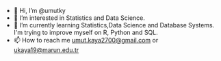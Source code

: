 - 👋 Hi, I’m @umutky
- 👀 I’m interested in Statistics and Data Science.
- 🌱 I’m currently learning Statistics,Data Science and Database Systems. I'm trying to improve myself on R, Python and SQL. 
- 📫 How to reach me umut.kaya2700@gmail.com or ukaya19@marun.edu.tr
<!---
umutky/umutky is a ✨ special ✨ repository because its `README.md` (this file) appears on your GitHub profile.
You can click the Preview link to take a look at your changes.
--->
